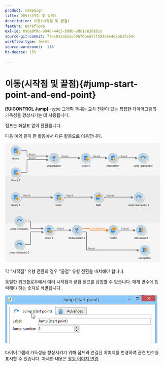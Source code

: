 ```yaml
---
product: campaign
title: 이동(시작점 및 끝점)
description: 이동(시작점 및 끝점)
feature: Workflows
exl-id: b96ebf8c-9846-44c3-bd9b-9d617e389b1c
source-git-commit: 77ec01aaba1e50676bed57f503a9e4e8bb1fe54c
workflow-type: tm+mt
source-wordcount: '116'
ht-degree: 15%

---
```


# 이동(시작점 및 끝점){#jump-start-point-and-end-point}



**[!UICONTROL Jump]** -type 그래픽 객체는 교차 전환이 있는 복잡한 다이어그램의 가독성을 향상시키는 데 사용됩니다.

점프는 화살표 없이 전환됩니다.

다음 예와 같이 한 활동에서 다른 활동으로 이동합니다.

![](assets/s_user_segmentation_jump_sample.png)

각 &quot;시작점&quot; 유형 전환의 경우 &quot;끝점&quot; 유형 전환을 배치해야 합니다.

동일한 워크플로우에서 여러 시작점과 끝점 점프를 삽입할 수 있습니다. 매개 변수에 입력해야 하는 숫자로 식별됩니다.

![](assets/s_user_segmentation_jump_in.png)

다이어그램의 가독성을 향상시키기 위해 점프와 연결된 이미지를 변경하여 관련 번호를 표시할 수 있습니다. 자세한 내용은 [활동 이미지 변경](change-activity-images.md).
